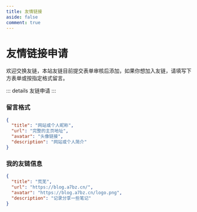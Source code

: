 ```yaml
---
title: 友情链接
aside: false
comment: true
---
```


<script setup>
import Link from '@/components/pages/Link.vue'
import ApplyLink from '@/components/plugin/Qexo/ApplyLink.vue'
</script>

<Link />

# 友情链接申请

欢迎交换友链，本站友链目前提交表单审核后添加，如果你想加入友链，请填写下方表单或按指定格式留言。

::: details 友链申请
<ApplyLink />
:::

### 留言格式

```json
{
  "title": "网站或个人昵称",
  "url": "完整的主页地址",
  "avatar": "头像链接",
  "description": "网站或个人简介"
}
```

### 我的友链信息

```json
{
  "title": "荒芜",
  "url": "https://blog.a7bz.cn/",
  "avatar": "https://blog.a7bz.cn/logo.png",
  "description": "记录分享一些笔记"
}
```
